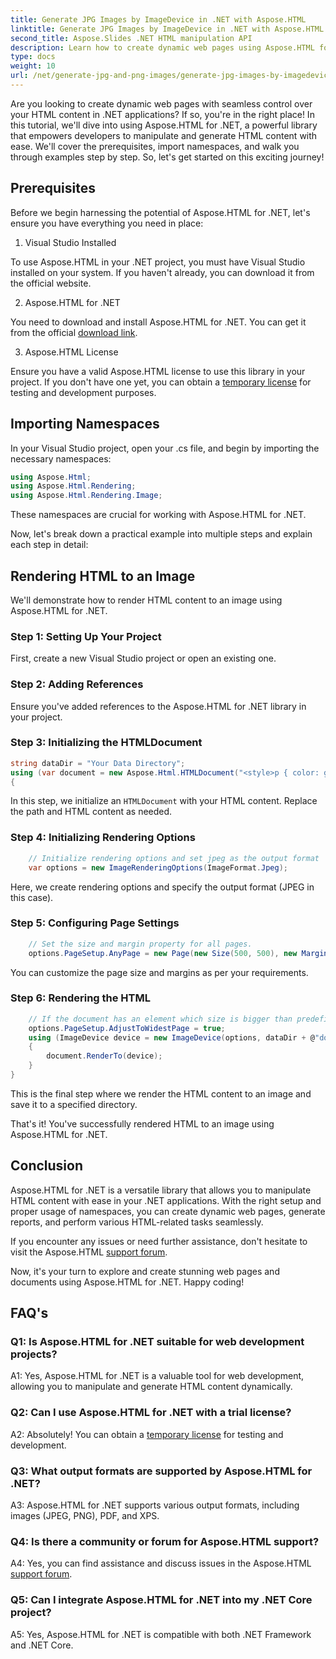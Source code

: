```yaml
---
title: Generate JPG Images by ImageDevice in .NET with Aspose.HTML
linktitle: Generate JPG Images by ImageDevice in .NET with Aspose.HTML
second_title: Aspose.Slides .NET HTML manipulation API
description: Learn how to create dynamic web pages using Aspose.HTML for .NET. This step-by-step tutorial covers prerequisites, namespaces, and rendering HTML to images.
type: docs
weight: 10
url: /net/generate-jpg-and-png-images/generate-jpg-images-by-imagedevice/
---
```


Are you looking to create dynamic web pages with seamless control over your HTML content in .NET applications? If so, you're in the right place! In this tutorial, we'll dive into using Aspose.HTML for .NET, a powerful library that empowers developers to manipulate and generate HTML content with ease. We'll cover the prerequisites, import namespaces, and walk you through examples step by step. So, let's get started on this exciting journey!

## Prerequisites

Before we begin harnessing the potential of Aspose.HTML for .NET, let's ensure you have everything you need in place:

1. Visual Studio Installed

To use Aspose.HTML in your .NET project, you must have Visual Studio installed on your system. If you haven't already, you can download it from the official website.

2. Aspose.HTML for .NET

You need to download and install Aspose.HTML for .NET. You can get it from the official [download link](https://releases.aspose.com/html/net/).

3. Aspose.HTML License

Ensure you have a valid Aspose.HTML license to use this library in your project. If you don't have one yet, you can obtain a [temporary license](https://purchase.aspose.com/temporary-license/) for testing and development purposes.

## Importing Namespaces

In your Visual Studio project, open your .cs file, and begin by importing the necessary namespaces:

```csharp
using Aspose.Html;
using Aspose.Html.Rendering;
using Aspose.Html.Rendering.Image;
```

These namespaces are crucial for working with Aspose.HTML for .NET.

Now, let's break down a practical example into multiple steps and explain each step in detail:

## Rendering HTML to an Image

We'll demonstrate how to render HTML content to an image using Aspose.HTML for .NET.

### Step 1: Setting Up Your Project

First, create a new Visual Studio project or open an existing one.

### Step 2: Adding References

Ensure you've added references to the Aspose.HTML for .NET library in your project.

### Step 3: Initializing the HTMLDocument

```csharp
string dataDir = "Your Data Directory";
using (var document = new Aspose.Html.HTMLDocument("<style>p { color: green; }</style><p>my first paragraph</p>", @"c:\work\"))
{
```

In this step, we initialize an `HTMLDocument` with your HTML content. Replace the path and HTML content as needed.

### Step 4: Initializing Rendering Options

```csharp
    // Initialize rendering options and set jpeg as the output format
    var options = new ImageRenderingOptions(ImageFormat.Jpeg);
```

Here, we create rendering options and specify the output format (JPEG in this case).

### Step 5: Configuring Page Settings

```csharp
    // Set the size and margin property for all pages.
    options.PageSetup.AnyPage = new Page(new Size(500, 500), new Margin(50, 50, 50, 50));
```

You can customize the page size and margins as per your requirements.

### Step 6: Rendering the HTML

```csharp
    // If the document has an element which size is bigger than predefined by user page size, output pages will be adjusted.
    options.PageSetup.AdjustToWidestPage = true;
    using (ImageDevice device = new ImageDevice(options, dataDir + @"document_out.jpg"))
    {
        document.RenderTo(device);
    }
}
```

This is the final step where we render the HTML content to an image and save it to a specified directory.

That's it! You've successfully rendered HTML to an image using Aspose.HTML for .NET.

## Conclusion

Aspose.HTML for .NET is a versatile library that allows you to manipulate HTML content with ease in your .NET applications. With the right setup and proper usage of namespaces, you can create dynamic web pages, generate reports, and perform various HTML-related tasks seamlessly.

If you encounter any issues or need further assistance, don't hesitate to visit the Aspose.HTML [support forum](https://forum.aspose.com/).

Now, it's your turn to explore and create stunning web pages and documents using Aspose.HTML for .NET. Happy coding!

## FAQ's

### Q1: Is Aspose.HTML for .NET suitable for web development projects?
   
A1: Yes, Aspose.HTML for .NET is a valuable tool for web development, allowing you to manipulate and generate HTML content dynamically.

### Q2: Can I use Aspose.HTML for .NET with a trial license?
   
A2: Absolutely! You can obtain a [temporary license](https://purchase.aspose.com/temporary-license/) for testing and development.

### Q3: What output formats are supported by Aspose.HTML for .NET?
   
A3: Aspose.HTML for .NET supports various output formats, including images (JPEG, PNG), PDF, and XPS.

### Q4: Is there a community or forum for Aspose.HTML support?
   
A4: Yes, you can find assistance and discuss issues in the Aspose.HTML [support forum](https://forum.aspose.com/).

### Q5: Can I integrate Aspose.HTML for .NET into my .NET Core project?

A5: Yes, Aspose.HTML for .NET is compatible with both .NET Framework and .NET Core.
